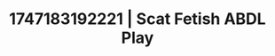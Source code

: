 ---
categories:
- Artistic control
- Flushed cheeks
- Deep touch
- Smudged makeup
- CPR fetish
image: /assets/images/1747183192221.jpg
layout: post
seo:
  description: Featured content with high-quality Scat Fetish, ABDL Play. HD images
    available.
  keywords: Scat Fetish, ABDL Play
  og_image: /assets/images/1747183192221.jpg
  schema_type: VisualArtwork
tags:
- ABDL Play
- Scat Fetish
- '#1747183192221'
title: 1747183192221 | Scat Fetish ABDL Play
---